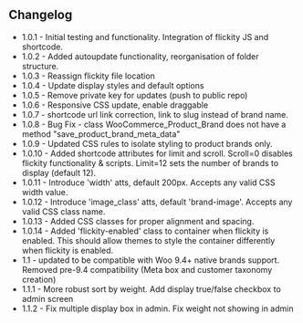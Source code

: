 ## Changelog
* 1.0.1 - Initial testing and functionality. Integration of flickity JS and shortcode.
* 1.0.2 - Added autoupdate functionality, reorganisation of folder structure.
* 1.0.3 - Reassign flickity file location
* 1.0.4 - Update display styles and default options
* 1.0.5 - Remove private key for updates (push to public repo)
* 1.0.6 - Responsive CSS update, enable draggable
* 1.0.7 - shortcode url link correction, link to slug instead of brand name.
* 1.0.8 - Bug Fix - class WooCommerce_Product_Brand does not have a method "save_product_brand_meta_data"
* 1.0.9 - Updated CSS rules to isolate styling to product brands only.
* 1.0.10 - Added shortcode attributes for limit and scroll.  Scroll=0 disables flickity functionality & scripts. Limit=12 sets the number of brands to display (default 12).
* 1.0.11 - Introduce 'width' atts, default 200px. Accepts any valid CSS width value.
* 1.0.12 - Introduce 'image_class' atts, default 'brand-image'. Accepts any valid CSS class name.
* 1.0.13 - Added CSS classes for proper alignment and spacing.
* 1.0.14 - Added 'flickity-enabled' class to container when flickity is enabled.  This should allow themes to style the container differently when flickity is enabled.
* 1.1 - updated to be compatible with Woo 9.4+ native brands support.  Removed pre-9.4 compatibility (Meta box and customer taxonomy creation)
* 1.1.1 - More robust sort by weight. Add display true/false checkbox to admin screen
* 1.1.2 - Fix multiple display box in admin.  Fix weight not showing in admin
